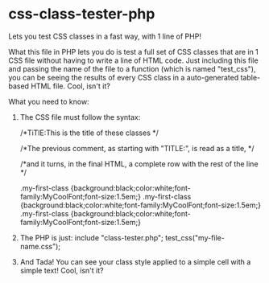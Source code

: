 css-class-tester-php
====================

Lets you test CSS classes in a fast way, with 1 line of PHP!

What this file in PHP lets you do is test a full set of CSS classes that are in
1 CSS file without having to write a line of HTML code. Just including this file 
and passing the name of the file to a function (which is named "test_css"), you
can be seeing the results of every CSS class in a auto-generated table-based 
HTML file. Cool, isn't it?

What you need to know:

1. The CSS file must follow the syntax:

    /*TiTlE:This is the title of these classes */
    
    /*The previous comment, as starting with "TITLE:", is read as a title, */
    
    /*and it turns, in the final HTML, a complete row with the rest of the line */

    .my-first-class {background:black;color:white;font-family:MyCoolFont;font-size:1.5em;}
    .my-first-class {background:black;color:white;font-family:MyCoolFont;font-size:1.5em;}
    .my-first-class {background:black;color:white;font-family:MyCoolFont;font-size:1.5em;}

2. The PHP is just:
    include "class-tester.php";
    test_css("my-file-name.css");
3. And Tada! You can see your class style applied to a simple cell with a simple text! Cool, isn't it?
